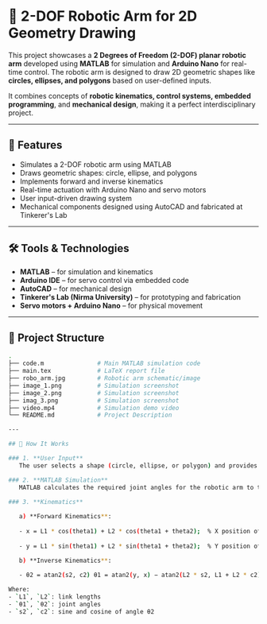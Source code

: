 # 🤖 2-DOF Robotic Arm for 2D Geometry Drawing

This project showcases a **2 Degrees of Freedom (2-DOF) planar robotic arm** developed using **MATLAB** for simulation and **Arduino Nano** for real-time control. The robotic arm is designed to draw 2D geometric shapes like **circles, ellipses, and polygons** based on user-defined inputs.

It combines concepts of **robotic kinematics, control systems, embedded programming**, and **mechanical design**, making it a perfect interdisciplinary project.

---

## 📌 Features

- Simulates a 2-DOF robotic arm using MATLAB
- Draws geometric shapes: circle, ellipse, and polygons
- Implements forward and inverse kinematics
- Real-time actuation with Arduino Nano and servo motors
- User input-driven drawing system
- Mechanical components designed using AutoCAD and fabricated at Tinkerer's Lab

---

## 🛠️ Tools & Technologies

- **MATLAB** – for simulation and kinematics
- **Arduino IDE** – for servo control via embedded code
- **AutoCAD** – for mechanical design
- **Tinkerer's Lab (Nirma University)** – for prototyping and fabrication
- **Servo motors + Arduino Nano** – for physical movement

---

## 📁 Project Structure

```bash
.
├── code.m               # Main MATLAB simulation code
├── main.tex             # LaTeX report file
├── robo_arm.jpg         # Robotic arm schematic/image
├── image_1.png          # Simulation screenshot
├── image_2.png          # Simulation screenshot
├── imag_3.png           # Simulation screenshot
├── video.mp4            # Simulation demo video
└── README.md            # Project Description

---

## 🧠 How It Works

### 1. **User Input**
   The user selects a shape (circle, ellipse, or polygon) and provides the required parameters such as radius or coordinates.

### 2. **MATLAB Simulation**
   MATLAB calculates the required joint angles for the robotic arm to trace the shape using inverse kinematics.

### 3. **Kinematics**
   
   a) **Forward Kinematics**:
   
   - x = L1 * cos(theta1) + L2 * cos(theta1 + theta2);  % X position of the end-effector
   
   - y = L1 * sin(theta1) + L2 * sin(theta1 + theta2);  % Y position of the end-effector

   b) **Inverse Kinematics**:
   
   - θ2 = atan2(s2, c2) θ1 = atan2(y, x) − atan2(L2 * s2, L1 + L2 * c2)

Where:
- `L1`, `L2`: link lengths
- `θ1`, `θ2`: joint angles
- `s2`, `c2`: sine and cosine of angle θ2
